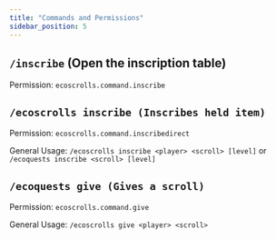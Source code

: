 ```yaml
---
title: "Commands and Permissions"
sidebar_position: 5
---
```


## `/inscribe` (Open the inscription table)

Permission: `ecoscrolls.command.inscribe`

## `/ecoscrolls inscribe (Inscribes held item)`

Permission: `ecoscrolls.command.inscribedirect`

General Usage: `/ecoscrolls inscribe <player> <scroll> [level]` or `/ecoquests inscribe <scroll> [level]`

## `/ecoquests give (Gives a scroll)`

Permission: `ecoscrolls.command.give`

General Usage: `/ecoscrolls give <player> <scroll>`
